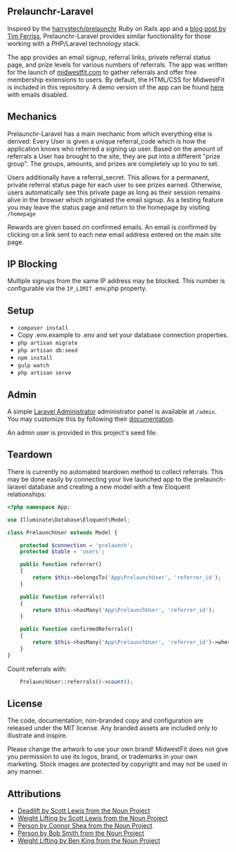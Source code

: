 ## Prelaunchr-Laravel

Inspired by the [harrystech/prelaunchr](https://github.com/harrystech/prelaunchr) Ruby on Rails app and a [blog post by Tim Ferriss](http://fourhourworkweek.com/2014/07/21/harrys-prelaunchr-email), Prelaunchr-Laravel provides similar functionality for those working with a PHP/Laravel technology stack.  

The app provides an email signup, referral links, private referral status page, and prize levels for various numbers of referrals.  The app was written for the launch of [midwestfit.com](https://midwestfit.com) to gather referrals and offer free membership extensions to users.  By default, the HTML/CSS for MidwestFit is included in this repository.  A demo version of the app can be found [here](http://prelaunch.midwestfit.com/) with emails disabled.

## Mechanics

Prelaunchr-Laravel has a main mechanic from which everything else is derived: Every User is given a unique referral_code which is how the application knows who referred a signing up user. Based on the amount of referrals a User has brought to the site, they are put into a different "prize group". The groups, amounts, and prizes are completely up to you to set.  

Users additionally have a referral_secret.  This allows for a permanent, private referral status page for each user to see prizes earned.  Otherwise, users automatically see this private page as long as their session remains alive in the browser which originated the email signup.  As a testing feature you may leave the status page and return to the homepage by visiting `/homepage`

Rewards are given based on confirmed emails.  An email is confirmed by clicking on a link sent to each new email address entered on the main site page.

## IP Blocking

Multiple signups from the same IP address may be blocked.  This number is configurable via the `IP_LIMIT` .env.php property.

## Setup

* `composer install`
* Copy .env.example to .env and set your database connection properties.
* `php artisan migrate`
* `php artisan db:seed`
* `npm install`
* `gulp watch`
* `php artisan serve`


## Admin

A simple [Laravel Administrator](https://github.com/FrozenNode/Laravel-Administrator) administrator panel is available at `/admin`.  You may customize this by following their [documentation](http://administrator.frozennode.com/).  

An admin user is provided in this project's seed file.

## Teardown

There is currently no automated teardown method to collect referrals.  This may be done easily by connecting your live launched app to the prelaunch-laravel database and creating a new model with a few Eloquent relationships:

```php
<?php namespace App;

use Illuminate\Database\Eloquent\Model;

class PrelaunchUser extends Model {

	protected $connection = 'prelaunch';
	protected $table = 'users';

	public function referrer()
	{
		return $this->belongsTo('App\PrelaunchUser', 'referrer_id');
	}

	public function referrals()
	{
		return $this->hasMany('App\PrelaunchUser', 'referrer_id');
	}

	public function confirmedReferrals()
	{
		return $this->hasMany('App\PrelaunchUser', 'referrer_id')->whereValidEmail(true);
	}
}
````

Count referrals with:

```php
	PrelaunchUser::referrals()->count();
````

## License

The code, documentation, non-branded copy and configuration are released under the MIT license. Any branded assets are included only to illustrate and inspire.

Please change the artwork to use your own brand! MidwestFit does not give you permission to use its logos, brand, or trademarks in your own marketing.  Stock images are protected by copyright and may not be used in any manner.

## Attributions

* [Deadlift by Scott Lewis from the Noun Project](https://thenounproject.com/term/deadlift/882/)
* [Weight Lifting by Scott Lewis from the Noun Project](https://thenounproject.com/term/weight-lifting/883/)
* [Person by Connor Shea from the Noun Project](https://thenounproject.com/search/?q=person&i=63361)
* [Person by Bob Smith from the Noun Project](https://thenounproject.com/search/?q=person&i=63858)
* [Weight Lifting by Ben King from the Noun Project](https://thenounproject.com/search/?q=weight-lifting&i=38420)
